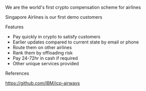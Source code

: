 
We are the world's first crypto compensation scheme for airlines

Singapore Airlines is our first demo customers

Features

- Pay quickly in crypto to satisfy customers
- Earlier updates compared to current state by email or phone
- Route them on other airlines
- Rank them by offloading risk
- Pay 24-72hr in cash if required
- Other unique services provided 


References

https://github.com/IBM/icp-airways


